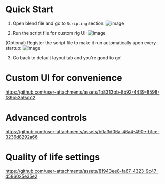 # Quick Start
1. Open blend file and go to `Scripting` section:
![image](https://github.com/user-attachments/assets/e70f804b-3656-4670-8d62-9b135b4edd8d)

2. Run the script file for custom rig UI:
![image](https://github.com/user-attachments/assets/2d46b089-99f5-4693-b83c-b09387bd52d3)

(Optional) Register the script file to make it run automatically upon every startup:
![image](https://github.com/user-attachments/assets/cc2bf50b-c424-48ba-bbc5-c9ebe6642dc9)

3. Go back to default layout tab and you're good to go!

# Custom UI for convenience
https://github.com/user-attachments/assets/1b8313bb-8b92-4439-8598-f89b5359ab12

# Advanced controls
https://github.com/user-attachments/assets/b0a3d06a-46a4-490e-b1ce-3236d8292a66

# Quality of life settings
https://github.com/user-attachments/assets/81943ee8-fa67-4323-9c47-d586025e35e2
